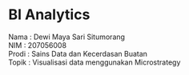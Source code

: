 # BI Analytics

Nama : Dewi Maya Sari Situmorang<br>
NIM : 207056008<br>
Prodi : Sains Data dan Kecerdasan Buatan<br>
Topik : Visualisasi data menggunakan Microstrategy<br>

